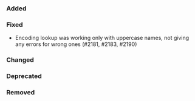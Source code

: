 ### Added
### Fixed

- Encoding lookup was working only with uppercase names, not giving any errors for wrong ones (#2181, #2183, #2190)

### Changed
### Deprecated
### Removed
